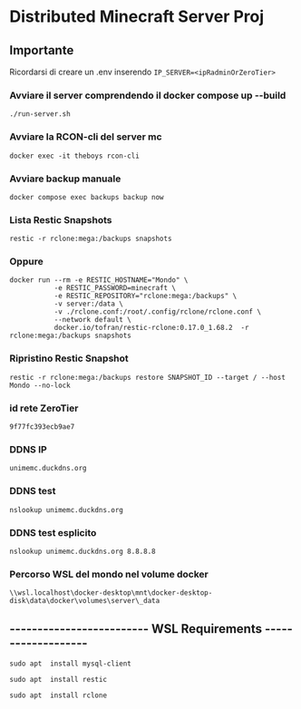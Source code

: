 # Distributed Minecraft Server Proj
## Importante
Ricordarsi di creare un .env inserendo `IP_SERVER=<ipRadminOrZeroTier>`

### Avviare il server comprendendo il docker compose up --build
`./run-server.sh`

### Avviare la RCON-cli del server mc
`docker exec -it theboys rcon-cli`

### Avviare backup manuale
`docker compose exec backups backup now`

### Lista Restic Snapshots
`restic -r rclone:mega:/backups snapshots`

### Oppure
```
docker run --rm -e RESTIC_HOSTNAME="Mondo" \
           -e RESTIC_PASSWORD=minecraft \
           -e RESTIC_REPOSITORY="rclone:mega:/backups" \
           -v server:/data \
           -v ./rclone.conf:/root/.config/rclone/rclone.conf \
           --network default \
           docker.io/tofran/restic-rclone:0.17.0_1.68.2  -r rclone:mega:/backups snapshots
```

### Ripristino Restic Snapshot
`restic -r rclone:mega:/backups restore SNAPSHOT_ID --target / --host Mondo --no-lock`

### id rete ZeroTier
`9f77fc393ecb9ae7`

### DDNS IP
`unimemc.duckdns.org`

### DDNS test
`nslookup unimemc.duckdns.org`
### DDNS test esplicito
`nslookup unimemc.duckdns.org 8.8.8.8`

### Percorso WSL del mondo nel volume docker
`\\wsl.localhost\docker-desktop\mnt\docker-desktop-disk\data\docker\volumes\server\_data`

## ------------------------- WSL Requirements -------------------
`sudo apt  install mysql-client`

`sudo apt  install restic`

`sudo apt  install rclone`
